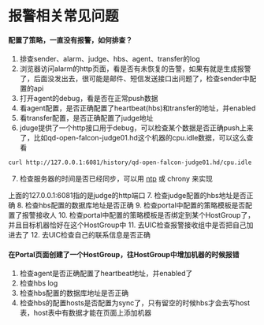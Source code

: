 <!-- toc -->

# 报警相关常见问题

#### 配置了策略，一直没有报警，如何排查？

1. 排查sender、alarm、judge、hbs、agent、transfer的log
2. 浏览器访问alarm的http页面，看是否有未恢复的告警，如果有就是生成报警了，后面没发出去，很可能是邮件、短信发送接口出问题了，检查sender中配置的api
3. 打开agent的debug，看是否在正常push数据
4. 看agent配置，是否正确配置了heartbeat(hbs)和transfer的地址，并enabled
5. 看transfer配置，是否正确配置了judge地址
6. jduge提供了一个http接口用于debug，可以检查某个数据是否正确push上来了，比如qd-open-falcon-judge01.hd这个机器的cpu.idle数据，可以这么查看
```bash
curl http://127.0.0.1:6081/history/qd-open-falcon-judge01.hd/cpu.idle
```
7. 检查服务器的时间是否已经同步，可以用 [ntp](https://access.redhat.com/documentation/en-US/Red_Hat_Enterprise_Linux/7/html/System_Administrators_Guide/sect-Understanding_chrony_and-its_configuration.html) 或 chrony 来实现

上面的127.0.0.1:6081指的是judge的http端口
7. 检查judge配置的hbs地址是否正确
8. 检查hbs配置的数据库地址是否正确
9. 检查portal中配置的策略模板是否配置了报警接收人
10. 检查portal中配置的策略模板是否绑定到某个HostGroup了，并且目标机器恰好在这个HostGroup中
11. 去UIC检查报警接收组中是否把自己加进去了
12. 去UIC检查自己的联系信息是否正确

#### 在Portal页面创建了一个HostGroup，往HostGroup中增加机器的时候报错

1. 检查agent是否正确配置了heartbeat地址，并enabled了
2. 检查hbs log
3. 检查hbs配置的数据库地址是否正确
4. 检查hbs的配置hosts是否配置为sync了，只有留空的时候hbs才会去写host表，host表中有数据才能在页面上添加机器
